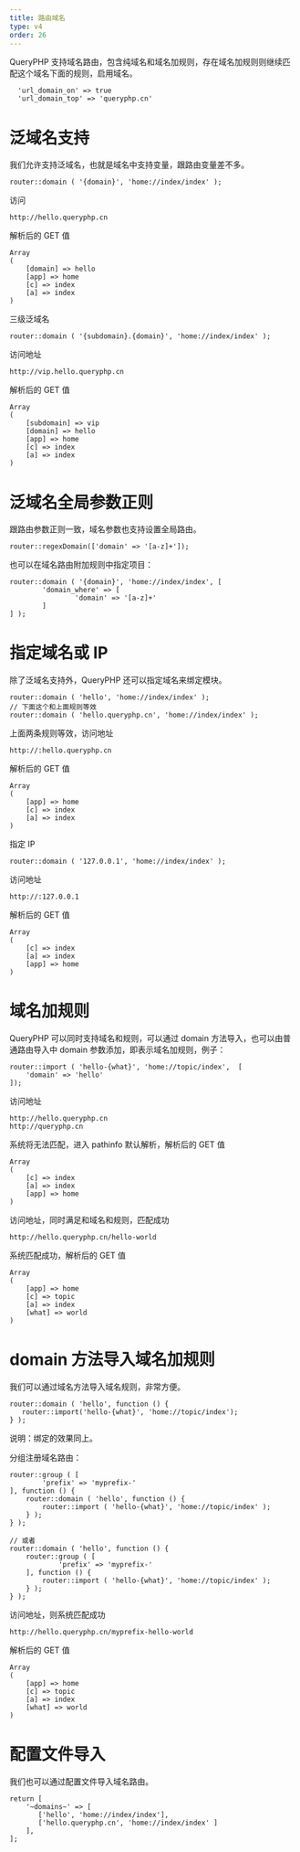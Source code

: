 ```yaml
---
title: 路由域名
type: v4
order: 26
---
```


QueryPHP 支持域名路由，包含纯域名和域名加规则，存在域名加规则则继续匹配这个域名下面的规则，启用域名。
~~~
  'url_domain_on' => true
  'url_domain_top' => 'queryphp.cn'
~~~

# 泛域名支持
我们允许支持泛域名，也就是域名中支持变量，跟路由变量差不多。
~~~
router::domain ( '{domain}', 'home://index/index' );
~~~

访问
~~~
http://hello.queryphp.cn
~~~

解析后的 GET 值
~~~
Array
(
    [domain] => hello
    [app] => home
    [c] => index
    [a] => index
)
~~~

三级泛域名
~~~
router::domain ( '{subdomain}.{domain}', 'home://index/index' );
~~~

访问地址
~~~
http://vip.hello.queryphp.cn
~~~

解析后的 GET 值
~~~
Array
(
    [subdomain] => vip
    [domain] => hello
    [app] => home
    [c] => index
    [a] => index
)
~~~

# 泛域名全局参数正则
跟路由参数正则一致，域名参数也支持设置全局路由。
~~~
router::regexDomain(['domain' => '[a-z]+']);
~~~

也可以在域名路由附加规则中指定项目：
~~~
router::domain ( '{domain}', 'home://index/index', [ 
        'domain_where' => [ 
                'domain' => '[a-z]+' 
        ] 
] );
~~~

# 指定域名或 IP
除了泛域名支持外，QueryPHP 还可以指定域名来绑定模块。
~~~
router::domain ( 'hello', 'home://index/index' );
// 下面这个和上面规则等效
router::domain ( 'hello.queryphp.cn', 'home://index/index' );
~~~
上面两条规则等效，访问地址
~~~
http://:hello.queryphp.cn
~~~

解析后的 GET 值
~~~
Array
(
    [app] => home
    [c] => index
    [a] => index
)
~~~

指定 IP
~~~
router::domain ( '127.0.0.1', 'home://index/index' );
~~~

访问地址
~~~
http://:127.0.0.1
~~~

解析后的 GET 值
~~~
Array
(
    [c] => index
    [a] => index
    [app] => home
)
~~~

# 域名加规则
QueryPHP 可以同时支持域名和规则，可以通过 domain 方法导入，也可以由普通路由导入中 domain 参数添加，即表示域名加规则，例子：
~~~
router::import ( 'hello-{what}', 'home://topic/index',  [
    'domain' => 'hello'
]);
~~~

访问地址
~~~
http://hello.queryphp.cn
http://queryphp.cn
~~~

系统将无法匹配，进入 pathinfo 默认解析，解析后的 GET 值
~~~
Array
(
    [c] => index
    [a] => index
    [app] => home
)
~~~

访问地址，同时满足和域名和规则，匹配成功
~~~
http://hello.queryphp.cn/hello-world
~~~

系统匹配成功，解析后的 GET 值
~~~
Array
(
    [app] => home
    [c] => topic
    [a] => index
    [what] => world
)
~~~

# domain 方法导入域名加规则
我们可以通过域名方法导入域名规则，非常方便。
~~~
router::domain ( 'hello', function () {
   router::import('hello-{what}', 'home://topic/index');
} );
~~~
说明：绑定的效果同上。

分组注册域名路由：
~~~
router::group ( [ 
        'prefix' => 'myprefix-' 
], function () {
    router::domain ( 'hello', function () {
        router::import ( 'hello-{what}', 'home://topic/index' );
    } );
} );

// 或者
router::domain ( 'hello', function () {
    router::group ( [ 
            'prefix' => 'myprefix-' 
    ], function () {
        router::import ( 'hello-{what}', 'home://topic/index' );
    } );
} );
~~~

访问地址，则系统匹配成功
~~~
http://hello.queryphp.cn/myprefix-hello-world
~~~

解析后的 GET 值
~~~
Array
(
    [app] => home
    [c] => topic
    [a] => index
    [what] => world
)
~~~

# 配置文件导入
我们也可以通过配置文件导入域名路由。
~~~
return [
    '~domains~' => [
       ['hello', 'home://index/index'],
       ['hello.queryphp.cn', 'home://index/index' ]
    ],
];
~~~